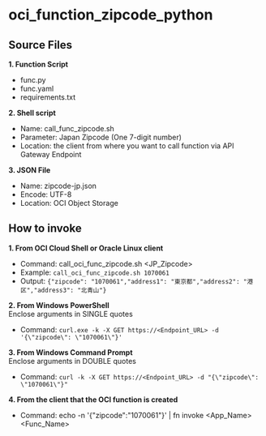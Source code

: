 # oci_function_zipcode_python

## Source Files
__1. Function Script__
- func.py
- func.yaml
- requirements.txt

__2. Shell script__
- Name: call_func_zipcode.sh
- Parameter: Japan Zipcode (One 7-digit number)
- Location: the client from where you want to call function via API Gateway Endpoint

__3. JSON File__
- Name: zipcode-jp.json
- Encode: UTF-8
- Location: OCI Object Storage

## How to invoke
__1. From OCI Cloud Shell or Oracle Linux client__
- Command: call_oci_func_zipcode.sh <JP_Zipcode>
- Example: `call_oci_func_zipcode.sh 1070061`
- Output: `{"zipcode": "1070061","address1": "東京都","address2": "港区","address3": "北青山"}`

__2. From Windows PowerShell__<br>
Enclose arguments in SINGLE quotes
- Command: `curl.exe -k -X GET https://<Endpoint_URL> -d '{\"zipcode\": \"1070061\"}'`

__3. From Windows Command Prompt__<br>
Enclose arguments in DOUBLE quotes
- Command: `curl -k -X GET https://<Endpoint_URL> -d "{\"zipcode\": \"1070061\"}"`

__4. From the client that the OCI function is created__
- Command: echo -n '{"zipcode":"1070061"}' | fn invoke <App_Name> <Func_Name>
